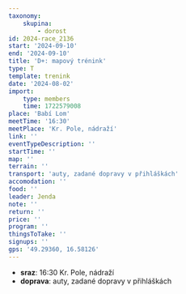 ```yaml
---
taxonomy:
    skupina:
        - dorost
id: 2024-race_2136
start: '2024-09-10'
end: '2024-09-10'
title: 'D+: mapový trénink'
type: T
template: trenink
date: '2024-08-02'
import:
    type: members
    time: 1722579008
place: 'Babí Lom'
meetTime: '16:30'
meetPlace: 'Kr. Pole, nádraží'
link: ''
eventTypeDescription: ''
startTime: ''
map: ''
terrain: ''
transport: 'auty, zadané dopravy v přihláškách'
accomodation: ''
food: ''
leader: Jenda
note: ''
return: ''
price: ''
program: ''
thingsToTake: ''
signups: ''
gps: '49.29360, 16.58126'
---
```


* **sraz**: 16:30 Kr. Pole, nádraží
* **doprava**: auty, zadané dopravy v přihláškách
